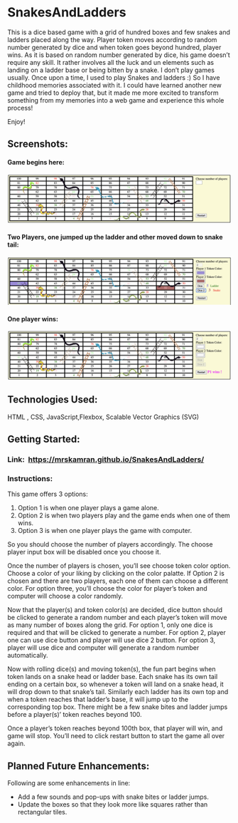 # SnakesAndLadders


This is a dice based game with a grid of hundred boxes and few  snakes and ladders placed along the way. Player token moves according to random number generated by dice and when token goes beyond hundred, player wins. As it is based on random number generated by dice, his game doesn’t require any skill. It rather involves all the luck and un elements such as landing on a ladder base or being bitten by a snake. I don’t play games usually. Once upon a time, I used to play Snakes and ladders :) So I have childhood memories associated with it. I could have learned another new game and tried to deploy that, but it made me more excited to transform something from my memories into a web game and experience this whole process!
 
Enjoy!

## Screenshots:

#### Game begins here:
![Game start screen](Images/game_start.png)

#### Two Players, one jumped up the ladder and other moved down to snake tail:
![Two players playing game at snake and ladder positions](Images/two_players.png)

#### One player wins:
![Winner declared](Images/Winner.png)



## Technologies Used: 
HTML , CSS, JavaScript,Flexbox, Scalable Vector Graphics (SVG)

## Getting Started:

### Link:  https://mrskamran.github.io/SnakesAndLadders/

### Instructions:

This game offers 3 options:
<ol>
	<li>Option 1 is when one player plays a game alone.</li>
	<li>Option 2 is when two players play and the game ends when one of them wins.</li>
	<li>Option 3 is when one player plays the game with computer.</li>
</ol>
So you should choose the number of players accordingly. The choose player input box will be disabled once you choose it.

Once the number of players is chosen, you’ll see choose token color option. Choose a color of your liking by clicking on the color palatte. If Option 2 is chosen and there are two players, each one of them can choose a different color. For option three, you’ll choose the color for player’s token and computer will choose a color randomly.

Now that the player(s)  and token color(s) are decided, dice button should be clicked to generate a random number and each player’s token will move as many number of boxes along the grid. For option 1, only one dice is required and that will be clicked to generate a number. For option 2, player one can use dice button and player will use dice 2 button. For option 3, player will use dice and computer will generate a random number automatically.

Now with rolling dice(s) and moving token(s), the fun part begins when token lands on a snake head or ladder base. Each snake has its own tail ending on a certain box, so whenever a token will land on a snake head, it will drop down to that snake’s tail. Similarly each ladder has its own top and when a token reaches that ladder’s base, it will jump up to the corresponding top box. There might be a few snake bites and ladder jumps before a player(s)’ token reaches beyond 100.

Once a player’s  token reaches beyond 100th box, that player will win, and game will stop. You’ll need to click restart button to start the game all over again.

## Planned Future Enhancements:
Following are some enhancements in line:
<ul>
	<li>Add a few sounds and pop-ups with snake bites or ladder jumps.</li>
	<li>Update the boxes so that they look more like squares rather than rectangular tiles.</li>
</ul>



